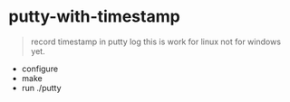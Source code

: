 # putty-with-timestamp
> record timestamp in putty log
this is work for linux not for windows yet.
- configure
- make
- run ./putty

